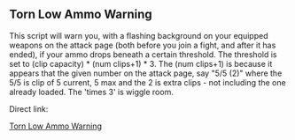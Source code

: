 ## Torn Low Ammo Warning

This script will warn you, with a flashing background on your equipped weapons on the attack page (both before you join a fight, and after it has ended), 
if your ammo drops beneath a certain threshold. The threshold is set to (clip capacity) * (num clips+1) * 3. The (num clips+1) is because it appears that 
the given number on the attack page, say "5/5 (2)" where the 5/5 is clip of 5 current, 5 max and the 2 is extra clips - not including the one already loaded.
The 'times 3' is wiggle room.

Direct link:

[Torn Low Ammo Warning](https://github.com/edlau2/Tampermonkey/raw/master/LowAmmoWarning/Torn%20Low%20Ammo%20Warning.user.js)
